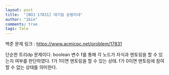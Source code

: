 ```yaml
---
layout: post
title:  "[BOJ 17831] 대기업 승범이네"
author: "1bin"
comments: true
tags: Tale
---
```


백준 문제 링크 : https://www.acmicpc.net/problem/17831  
  
단순한 트리dp 문제이다.
boolean 변수 f를 통해 각 노드가 자식과 멘토링을 할 수 있는지 여부를 판단하였다.
f가 1이면 멘토링을 할 수 있는 상태. f가 0이면 멘토링에 참여할 수 없는 상태를 의미한다.

<script src="https://gist.github.com/1bin01/832c0ea9594d3dd0c669b23d30a2cd86.js"></script>

